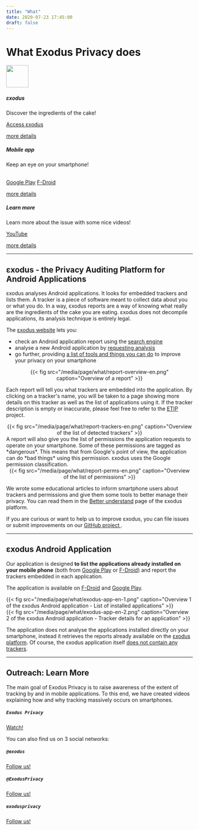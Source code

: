 ```yaml
---
title: "What"
date: 2020-07-23 17:45:00
draft: false
---
```


# What Exodus Privacy does

<div class="row">
  <div class="col-md-4 text-center">
    <img src="/media/logo/exodus.png" width="60px" class="mt-3 ml-auto mr-auto"/>
    <div class="card-body">
      <h5 class="card-title">εxodus</h5>
      <p class="card-text">Discover the ingredients of the cake!</p>
      <a href="https://reports.exodus-privacy.eu.org/" class="btn btn-primary">Access εxodus</a>
      <p class="mt-3"><a href="#exodus">more details</a></p>
    </div>
  </div>
  <div class="col-md-4 text-center">
    <i class="fab fa-4x fa-android mt-2 ml-auto mr-auto text-primary"></i>
    <div class="card-body">
      <h5 class="card-title">Mobile app</h5>
      <p class="card-text">Keep an eye on your smartphone!</p><br>
      <a href="https://play.google.com/store/apps/details?id=org.eu.exodus_privacy.exodusprivacy" class="btn btn-primary">Google Play</a>
      <a href="https://f-droid.org/packages/org.eu.exodus_privacy.exodusprivacy/" class="btn btn-primary">F-Droid</a>
      <p class="mt-3"><a href="#android-app">more details</a></p>
    </div>
  </div>
  <div class="col-md-4 text-center">
    <i class="fa fa-4x fa-umbrella-beach mt-2 ml-auto mr-auto text-primary"></i>
    <div class="card-body">
      <h5 class="card-title">Learn more</h5>
      <p class="card-text">Learn more about the issue with some nice videos!</p>
      <a href="https://www.youtube.com/channel/UC2bloZZpnRal5tMVuHk0EFQ" class="btn btn-primary">YouTube</a>
      <p class="mt-3"><a href="#videos">more details</a></p>
    </div>
  </div>
</div>

<hr>

<a name="exodus"></a>

## εxodus - the Privacy Auditing Platform for Android Applications

εxodus analyses Android applications. It looks for embedded trackers and lists them. A tracker is a piece of software meant to collect data about you or what you do. In a way, εxodus reports are a way of knowing what really are the ingredients of the cake you are eating. εxodus does not decompile applications, its analysis technique is entirely legal.

The [εxodus website](http://reports.exodus-privacy.eu.org/) lets you:

* check an Android application report using the [search engine](https://reports.exodus-privacy.eu.org/)
* analyse a new Android application by [requesting analysis](https://reports.exodus-privacy.eu.org/analysis/submit/)
* go further, providing [a list of tools and things you can do](https://reports.exodus-privacy.eu.org/en/info/next/) to improve your privacy on your smartphone

<center>
{{< fig src="/media/page/what/report-overview-en.png" caption="Overview of a report" >}}
</center>

Each report will tell you what trackers are embedded into the application. By clicking on a tracker's name, you will be taken to a page showing more details on this tracker as well as the list of applications using it. If the tracker description is empty or inaccurate, please feel free to refer to the [ETIP](https://github.com/Exodus-Privacy/etip/) project.

<center>
{{< fig src="/media/page/what/report-trackers-en.png" caption="Overview of the list of detected trackers" >}}
</center>
A report will also give you the list of permissions the application requests to operate on your smartphone. Some of these permissions are tagged as *dangerous*. This means that from Google's point of view, the application can do *bad things* using this permission. εxodus uses the Google permission classification.

<center>
{{< fig src="/media/page/what/report-perms-en.png" caption="Overview of the list of permissions" >}}
</center>

We wrote some educational articles to inform smartphone users about trackers and permissions and give them some tools to better manage their privacy. You can read them in the [Better understand](https://reports.exodus-privacy.eu.org/en/info/understand/) page of the εxodus platform.

If you are curious or want to help us to improve εxodus, you can file issues or submit improvements on our [GitHub project <i class="fab fa-github"></i>](https://github.com/exodus-privacy/).

<hr>

<a name="android-app"></a>

## εxodus Android Application

Our application is designed **to list the applications already installed on your mobile phone** (both from [Google Play](https://play.google.com/store) or [F-Droid](https://f-droid.org/)) and report the trackers embedded in each application.

The application is available on [F-Droid](https://f-droid.org/packages/org.eu.exodus_privacy.exodusprivacy/) and [Google Play](https://play.google.com/store/apps/details?id=org.eu.exodus_privacy.exodusprivacy).

<div class="row">
  <div class="col-md-6 text-center">
  {{< fig src="/media/page/what/exodus-app-en-1.png" caption="Overview 1 of the εxodus Android application - List of installed applications" >}}
  </div>
  <div class="col-md-6 text-center">
  {{< fig src="/media/page/what/exodus-app-en-2.png" caption="Overview 2 of the εxodus Android application - Tracker details for an application" >}}
  </div>
</div>

The application does not analyse the applications installed directly on your smartphone, instead it retrieves the reports already available on the [εxodus platform](https://reports.exodus-privacy.eu.org). Of course, the εxodus application itself [does not contain any trackers](https://reports.exodus-privacy.eu.org/reports/search/org.eu.exodus_privacy.exodusprivacy).

<hr>

<a name="videos"></a>

## Outreach: Learn More

The main goal of Exodus Privacy is to raise awareness of the extent of tracking by and in mobile applications. To this end, we have created videos explaining how and why tracking massively occurs on smartphones.
<div class="row justify-content-md-center">
  <div class="col-md-4 text-center">
    <i class="fab fa-3x fa-youtube-square mt-2 ml-auto mr-auto text-primary"></i>
    <div class="card-body">
      <h5 class="card-title"><code>Exodus Privacy</code></h5>
      <a href="https://www.youtube.com/channel/UC2bloZZpnRal5tMVuHk0EFQ" class="btn btn-primary">Watch!</a>
    </div>
  </div>
</div>

You can also find us on 3 social networks:
<div class="row">
  <div class="col-md-4 text-center">
    <i class="fab fa-3x fa-mastodon mt-2 ml-auto mr-auto text-primary"></i>
    <div class="card-body">
      <h5 class="card-title"><code>@exodus</code></h5>
      <a href="https://framapiaf.org/@exodus" class="btn btn-primary">Follow us!</a>
    </div>
  </div>
  <div class="col-md-4 text-center">
    <i class="fab fa-3x fa-twitter mt-2 ml-auto mr-auto text-primary"></i>
    <div class="card-body">
      <h5 class="card-title"><code>@ExodusPrivacy</code></h5>
      <a href="https://twitter.com/ExodusPrivacy" class="btn btn-primary">Follow us!</a>
    </div>
  </div>
  <div class="col-md-4 text-center">
    <i class="fab fa-3x fa-facebook-square mt-2 ml-auto mr-auto text-primary"></i>
    <div class="card-body">
      <h5 class="card-title"><code>exodusprivacy</code></h5>
      <a href="https://facebook.com/exodusprivacy" class="btn btn-primary">Follow us!</a>
    </div>
  </div>
</div>

